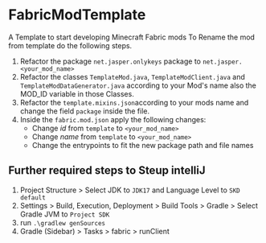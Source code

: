 # FabricModTemplate
A Template to start developing Minecraft Fabric mods
To Rename the mod from template do the following steps.

1. Refactor the package `net.jasper.onlykeys` package to `net.jasper.<your_mod_name>`
2. Refactor the classes `TemplateMod.java`, `TemplateModClient.java` and `TemplateModDataGenerator.java` according to your Mod's name also the MOD_ID variable in those Classes.
3. Refactor the `template.mixins.json`according to your mods name and change the field `package` inside the file.
4. Inside the `fabric.mod.json` apply the following changes:
     - Change *id* from `template` to `<your_mod_name>`
     - Change *name* from `template` to `<your_mod_name>`
     - Change the entrypoints to fit the new package path and file names

## Further required steps to Steup intelliJ

1. Project Structure > Select JDK to `JDK17` and Language Level to `SKD default`
2. Settings > Build, Execution, Deployment > Build Tools > Gradle > Select Gradle JVM to `Project SDK`
3. run `.\gradlew genSources`
4. Gradle (Sidebar) > Tasks > fabric > runClient
